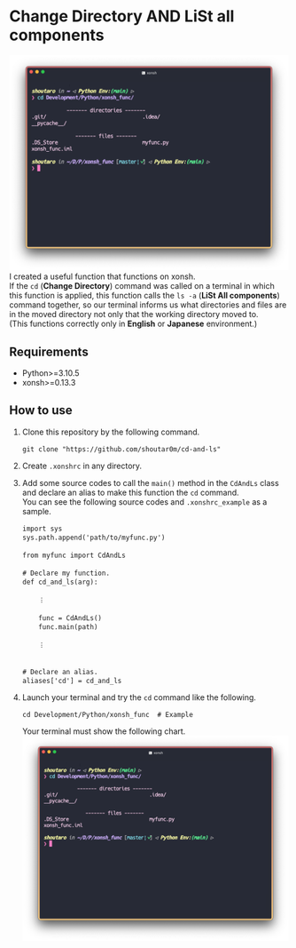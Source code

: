 # Change Directory AND LiSt all components
![demo](./imgs/demo.png)
I created a useful function that functions on xonsh.  
If the `cd` (**Change Directory**) command was called on a terminal in which this function is applied, this function calls the `ls -a` (**LiSt All components**) command together, so our terminal informs us what directories and files are in the moved directory not only that the working directory moved to.  
(This functions correctly only in **English** or **Japanese** environment.)

## Requirements
- Python>=3.10.5
- xonsh>=0.13.3

## How to use
1.  Clone this repository by the following command.

	```
	git clone "https://github.com/shoutar0m/cd-and-ls"
	```

2. Create `.xonshrc` in any directory.
3. Add some source codes to call the `main()` method in the `CdAndLs` class and declare an alias to make this function the `cd` command.  
You can see the following source codes and `.xonshrc_example` as a sample.

	```.xonshrc
	import sys
	sys.path.append('path/to/myfunc.py')
		
	from myfunc import CdAndLs
		
	# Declare my function.
	def cd_and_ls(arg):
		
	    ︙
		
	    func = CdAndLs()
	    func.main(path)
		
	    ︙
		
		
	# Declare an alias.
	aliases['cd'] = cd_and_ls
	```

3. Launch your terminal and try the `cd` command like the following. 

	```
	cd Development/Python/xonsh_func  # Example
	```
	
	Your terminal must show the following chart.
![demo](./imgs/demo.png)


